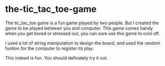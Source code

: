 # the-tic_tac_toe-game

The tic_tac_toe game is a fun game played by two people.
But I created the game to be played between you and computer.
This game comes handy when you get bored or stressed out,
you can sure use this game to cool off.

I used a lot of string manipulation to design the board,
and used the random funtion for the computer to register its play.

This indeed is fun. You should definately try it out.
